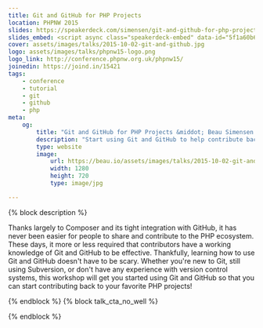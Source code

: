 ```yaml
---
title: Git and GitHub for PHP Projects
location: PHPNW 2015
slides: https://speakerdeck.com/simensen/git-and-github-for-php-projects-phpnw15
slides_embed: <script async class="speakerdeck-embed" data-id="5f1a60b6ced84ebf93b3d7c0afeaf435" data-ratio="1.33333333333333" src="//speakerdeck.com/assets/embed.js"></script>
cover: assets/images/talks/2015-10-02-git-and-github.jpg
logo: assets/images/talks/phpnw15-logo.png
logo_link: http://conference.phpnw.org.uk/phpnw15/
joinedin: https://joind.in/15421
tags:
    - conference
    - tutorial
    - git
    - github
    - php
meta:
    og:
        title: "Git and GitHub for PHP Projects &middot; Beau Simensen &middot; dflydev"
        description: "Start using Git and GitHub to help contribute back to your favorite PHP projects!"
        type: website
        image:
            url: https://beau.io/assets/images/talks/2015-10-02-git-and-github.jpg
            width: 1280
            height: 720
            type: image/jpg

---
```

{% block description %}

Thanks largely to Composer and its tight integration with GitHub, it has never been easier for people to share and contribute to the PHP ecosystem. These days, it more or less required that contributors have a working knowledge of Git and GitHub to be effective. Thankfully, learning how to use Git and GitHub doesn't have to be scary. Whether you're new to Git, still using Subversion, or don't have any experience with version control systems, this workshop will get you started using Git and GitHub so that you can start contributing back to your favorite PHP projects!

{% endblock %}
{% block talk_cta_no_well %}
<script src="https://app.convertkit.com/landing_pages/766.js?orient=horz&ref=beau.io-dpc-psr7"></script>
{% endblock  %}
